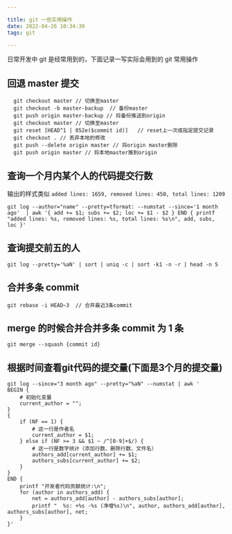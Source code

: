 ```yaml
---

title: git 一些实用操作
date: 2022-04-26 10:34:39
tags: git

---
```


日常开发中 git 是经常用到的，下面记录一写实际会用到的 git 常用操作

<!-- more -->

## 回退 master 提交

```
  git checkout master // 切换至master
  git checkout -b master-backup  // 备份master
  git push origin master-backup // 将备份推送到origin
  git checkout master // 切换至master
  git reset [HEAD^1 | 052e($commit id)]   // reset上一次或指定提交记录
  git checkout . // 丢弃本地的修改
  git push --delete origin master // 将origin master删除
  git push origin master // 将本地master推到origin
```

## 查询一个月内某个人的代码提交行数

输出的样式类似 `added lines: 1659, removed lines: 450, total lines: 1209`

```
git log --author="name" --pretty=tformat: --numstat --since='1 month ago'  | awk '{ add += $1; subs += $2; loc += $1 - $2 } END { printf "added lines: %s, removed lines: %s, total lines: %s\n", add, subs, loc }'
```

## 查询提交前五的人
```
git log --pretty='%aN' | sort | uniq -c | sort -k1 -n -r | head -n 5
```

## 合并多条 commit

```
git rebase -i HEAD~3  // 合并最近3条commit
```

## merge 的时候合并合并多条 commit 为 1 条

```
git merge --squash {commit id}
```


## 根据时间查看git代码的提交量(下面是3个月的提交量)

```
git log --since="3 month ago" --pretty="%aN" --numstat | awk '
BEGIN {
    # 初始化变量
    current_author = "";
}
{
    if (NF == 1) {
        # 这一行是作者名
        current_author = $1;
    } else if (NF >= 3 && $1 ~ /^[0-9]+$/) {
        # 这一行是数字统计（添加行数、删除行数、文件名）
        authors_add[current_author] += $1;
        authors_subs[current_author] += $2;
    }
}
END {
    printf "开发者代码贡献统计:\n";
    for (author in authors_add) {
        net = authors_add[author] - authors_subs[author];
        printf "  %s: +%s -%s (净增%s)\n", author, authors_add[author], authors_subs[author], net;
    }
}'
```